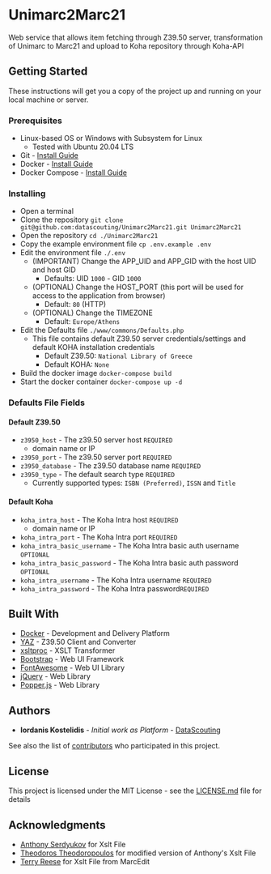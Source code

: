 # Unimarc2Marc21

Web service that allows item fetching through Z39.50 server, transformation of Unimarc to Marc21 and upload to Koha repository through Koha-API 

## Getting Started

These instructions will get you a copy of the project up and running on your local machine or server.

### Prerequisites

* Linux-based OS or Windows with Subsystem for Linux
    * Tested with Ubuntu 20.04 LTS
* Git - [Install Guide](https://git-scm.com/book/en/v2/Getting-Started-Installing-Git)
* Docker - [Install Guide](https://docs.docker.com/engine/install/)
* Docker Compose - [Install Guide](https://docs.docker.com/compose/install/)

### Installing

* Open a terminal
* Clone the repository `git clone git@github.com:datascouting/Unimarc2Marc21.git Unimarc2Marc21`
* Open the repository `cd ./Unimarc2Marc21`
* Copy the example environment file `cp .env.example .env`
* Edit the environment file `./.env`
    * (IMPORTANT) Change the APP_UID and APP_GID with the host UID and host GID
        * Defaults: UID `1000` - GID `1000`
    * (OPTIONAL) Change the HOST_PORT (this port will be used for access to the application from browser)
        * Default: `80` (HTTP)
    * (OPTIONAL) Change the TIMEZONE
        * Default: `Europe/Athens`
* Edit the Defaults file `./www/commons/Defaults.php`
    * This file contains default Z39.50 server credentials/settings and default KOHA installation credentials  
        * Default Z39.50: `National Library of Greece`
        * Default KOHA: `None`
* Build the docker image `docker-compose build`
* Start the docker container `docker-compose up -d`

### Defaults File Fields
#### Default Z39.50
* `z3950_host` - The z39.50 server host `REQUIRED`
    * domain name or IP
* `z3950_port` - The z39.50 server port `REQUIRED`
* `z3950_database` - The z39.50 database name `REQUIRED`
* `z3950_type` - The default search type `REQUIRED`
    * Currently supported types: `ISBN (Preferred)`, `ISSN` and `Title`

#### Default Koha
* `koha_intra_host` - The Koha Intra host `REQUIRED`
    * domain name or IP
* `koha_intra_port` - The Koha Intra port `REQUIRED`
* `koha_intra_basic_username` - The Koha Intra basic auth username `OPTIONAL`
* `koha_intra_basic_password` - The Koha Intra basic auth password `OPTIONAL`
* `koha_intra_username` - The Koha Intra username `REQUIRED`
* `koha_intra_password` - The Koha Intra password`REQUIRED`

## Built With

* [Docker](https://www.docker.com/) - Development and Delivery Platform
* [YAZ](https://github.com/indexdata/yaz) - Z39.50 Client and Converter
* [xsltproc](http://xmlsoft.org/XSLT/index.html) - XSLT Transformer
* [Bootstrap](https://github.com/twbs/bootstrap) - Web UI Framework
* [FontAwesome](https://github.com/FortAwesome/Font-Awesome) - Web UI Library
* [jQuery](https://github.com/jquery/jquery) - Web Library
* [Popper.js](https://github.com/popperjs/popper-core) - Web Library

## Authors
* **Iordanis Kostelidis** - *Initial work as Platform* - [DataScouting](https://github.com/DataScouting)

See also the list of [contributors](https://github.com/datascouting/Unimarc2Marc21/contributors) who participated in this project.

## License

This project is licensed under the MIT License - see the [LICENSE.md](LICENSE.md) file for details

## Acknowledgments

* [Anthony Serdyukov](https://github.com/edsd/biblio-metadata/) for Xslt File
* [Theodoros Theodoropoulos](https://bugs.koha-community.org/bugzilla3/show_bug.cgi?id=16488) for modified version of Anthony's Xslt File
* [Terry Reese](https://github.com/reeset/unimarc) for Xslt File from MarcEdit
    
